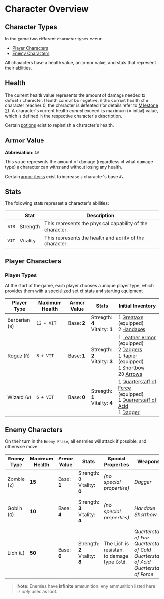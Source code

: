# Character Overview

## Character Types
In the game two different character types occur.
* [Player Characters](#player-characters)
* [Enemy Characters](#enemy-characters)

All characters have a health value, an armor value, and stats that represent their abilities.

## Health
The current health value represents the amount of damage needed to defeat a character. Health *cannot* be negative, if the 
current health of a character reaches 0, the character is defeated (for details refer to [Milestone 2](Milestone_2.md)). A character's
current health *cannot* exceed its maximum (= initial) value, which is defined in the respective character's description.

Certain [potions](Items.md#potions) exist to replenish a character's health.

## Armor Value
**Abbreviation**: `AV`

This value represents the amount of damage (regardless of what damage type) a character can withstand without losing any health.

Certain [armor items](Items.md#armor-items) exist to increase a character's base `AV`.

## Stats
The following stats represent a character's abilities:

|        | Stat              | Description                                                 |
|--------|-------------------|-------------------------------------------------------------|
| `STR`  | Strength          | This represents the physical capability of the character.   |
| `VIT`  | Vitality          | This represents the health and agility of the character.    |

## Player Characters

### Player Types
At the start of the game, each player chooses a unique player type, 
which provides them with a specialized set of stats and starting equipment.

| Player Type     | Maximum Health | Armor Value | Stats                                | Initial Inventory                                                                                                                                                                                                                                                                  |
|-----------------|----------------|-------------|--------------------------------------|------------------------------------------------------------------------------------------------------------------------------------------------------------------------------------------------------------------------------------------------------------------------------------|
| Barbarian (`B`) | `12 + VIT`     | Base: **2** | Strength: **4**<br>Vitality: **1**   | 1 [Greataxe](Items.md#weapon-items) (equipped)<br>2 [Handaxes](Items.md#weapon-items)                                                                                                                                                               |
| Rogue (`R`)     | `8 + VIT`      | Base: **1** | Strength: **2**<br>Vitality: **3**   | 1 [Leather Armor](Items.md#armor-items) (equipped)<br>2 [Daggers](Items.md#weapon-items)<br>1 [Rapier](Items.md#weapon-items) (equipped)<br>1 [Shortbow](Items.md#weapon-items)<br>20 [Arrows](Items.md#ammunition) |
| Wizard (`W`)    | `6 + VIT`      | Base: **0** | Strength: **1**<br>Vitality: **4**   | 1 [Quarterstaff of Force](Items.md#weapon-items) (equipped)<br>1 [Quarterstaff of Acid](Items.md#weapon-items)<br>1 [Dagger](Items.md#weapon-items)                                                                                                 |

## Enemy Characters

On their turn in the `Enemy Phase`, all enemies will attack if possible, and otherwise move.

| Enemy Type     | Maximum Health | Armor Value | Stats                                | Special Properties                           | Weapons                                                                                               | Loot                                                                                                           |
|----------------|----------------|-------------|--------------------------------------|----------------------------------------------|-------------------------------------------------------------------------------------------------------|----------------------------------------------------------------------------------------------------------------|
| Zombie (`Z`)   | **15**         | Base: **1** | Strength: **3**<br>Vitality: **0**   | *(no special properties)*                    | *Dagger*                                                                                              | 1 [Dagger](Items.md#weapon-items)                                                                              |
| Goblin (`G`)   | **10**         | Base: **4** | Strength: **3**<br>Vitality: **4**   | *(no special properties)*                    | *Handaxe*<br>*Shortbow*                                                                               | 1 [Handaxe](Items.md#weapon-items)<br>1 [Shortbow](Items.md#weapon-items)<br>3 [Arrows](Items.md#ammunition)   |
| Lich (`L`)     | **50**         | Base: **6** | Strength: **2**<br>Vitality: **8**   | The Lich is resistant to damage type `Cold`. | *Quarterstaff of Fire*<br>*Quarterstaff of Cold*<br>*Quarterstaff of Acid*<br>*Quarterstaff of Force* | *(no loot)*                                                                                                    |

> **Note**: Enemies have **infinite** ammunition. Any ammunition listed here is *only* used as loot.
